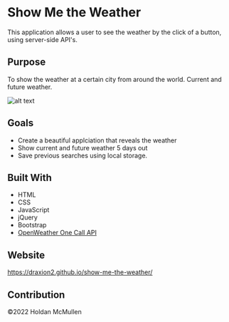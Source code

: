 # Show Me the Weather

This application allows a user to see the weather by the click of a button, using server-side API's.

## Purpose

To show the weather at a certain city from around the world. Current and future weather.

![alt text](https://i.gyazo.com/4fb90aa6e628851292252c932b1a3682.png)

## Goals
* Create a beautiful applciation that reveals the weather
* Show current and future weather 5 days out
* Save previous searches using local storage.

## Built With

* HTML
* CSS
* JavaScript
* jQuery
* Bootstrap
* [OpenWeather One Call API](https://openweathermap.org/api/one-call-api)

## Website

https://draxion2.github.io/show-me-the-weather/

## Contribution

©️2022 Holdan McMullen
